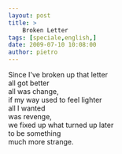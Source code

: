 ```yaml
---
layout: post
title: >
    Broken Letter
tags: [speciale,english,]
date: 2009-07-10 10:08:00
author: pietro
---
```

Since I've broken up that letter<br/>all got better<br/>all was change,<br/>if my way used to feel lighter<br/>all I wanted<br/>was revenge,<br/>we fixed up what turned up later<br/>to be something<br/>much more strange.
